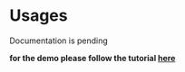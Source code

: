 # Usages

Documentation is pending

**for the demo please follow the tutorial [here](https://github.com/FIWARE-Blockchain/tutorials.Step-by-Step)**